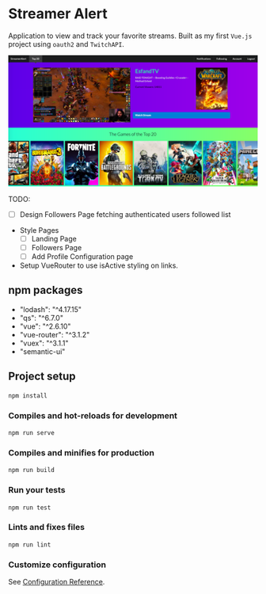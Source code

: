 # Streamer Alert

Application to view and track your favorite streams. Built as my first `Vue.js` project using `oauth2` and `TwitchAPI`.

![Streamer Alert](./screenshots/alpha-build-streamer-alert.png "Twitch Alert Vue.js")

TODO:
- [ ] Design Followers Page fetching authenticated users followed list
- Style Pages
  - [ ] Landing Page
  - [ ] Followers Page
  - [ ] Add Profile Configuration page
- Setup VueRouter to use isActive styling on links.

## npm packages
- "lodash": "^4.17.15"
- "qs": "^6.7.0"
- "vue": "^2.6.10"
- "vue-router": "^3.1.2"
- "vuex": "^3.1.1"
- "semantic-ui"

## Project setup
```
npm install
```

### Compiles and hot-reloads for development
```
npm run serve
```

### Compiles and minifies for production
```
npm run build
```

### Run your tests
```
npm run test
```

### Lints and fixes files
```
npm run lint
```

### Customize configuration
See [Configuration Reference](https://cli.vuejs.org/config/).
